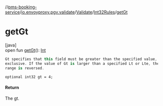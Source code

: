 //[pms-booking-service](../../../../index.md)/[io.envoyproxy.pgv.validate](../../index.md)/[Validate](../index.md)/[Int32Rules](index.md)/[getGt](get-gt.md)

# getGt

[java]\
open fun [getGt](get-gt.md)(): [Int](https://kotlinlang.org/api/core/kotlin-stdlib/kotlin/-int/index.html)

```kotlin
Gt specifies that this field must be greater than the specified value,
exclusive. If the value of Gt is larger than a specified Lt or Lte, the
range is reversed.

```
`optional int32 gt = 4;`

#### Return

The gt.